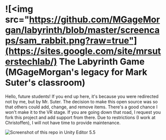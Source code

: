 # ![<img src="https://github.com/MGageMorgan/labyrinth/blob/master/screencaps/sam_rabbit.png?raw=true"](https://sites.google.com/site/mrsuterstechlab/) The Labyrinth Game (MGageMorgan's legacy for Mark Suter's classroom)
Hello, future students! If you end up here, it's because you were redirected not by me, but by Mr. Suter. The decision to make this open source was so that others could add, change, and remove items. There's a good chance I won't make it to the VR stage. If you are going down that road, I request you fork this project and add support from there. Due to restrictions (I work at Christoffen), I will not have time to provide maintenance. 

![Screenshot of this repo in Unity Editor 5.5](https://raw.githubusercontent.com/MGageMorgan/labyrinth/master/screencaps/1.png)

